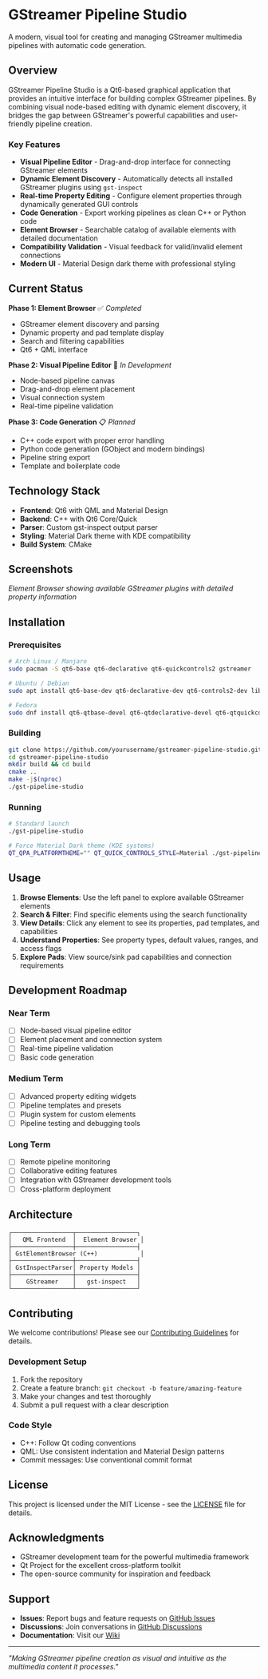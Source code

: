 # GStreamer Pipeline Studio

A modern, visual tool for creating and managing GStreamer multimedia pipelines with automatic code generation.

## Overview

GStreamer Pipeline Studio is a Qt6-based graphical application that provides an intuitive interface for building complex GStreamer pipelines. By combining visual node-based editing with dynamic element discovery, it bridges the gap between GStreamer's powerful capabilities and user-friendly pipeline creation.

### Key Features

- **Visual Pipeline Editor** - Drag-and-drop interface for connecting GStreamer elements
- **Dynamic Element Discovery** - Automatically detects all installed GStreamer plugins using `gst-inspect`
- **Real-time Property Editing** - Configure element properties through dynamically generated GUI controls
- **Code Generation** - Export working pipelines as clean C++ or Python code
- **Element Browser** - Searchable catalog of available elements with detailed documentation
- **Compatibility Validation** - Visual feedback for valid/invalid element connections
- **Modern UI** - Material Design dark theme with professional styling

## Current Status

**Phase 1: Element Browser** ✅ *Completed*
- GStreamer element discovery and parsing
- Dynamic property and pad template display
- Search and filtering capabilities
- Qt6 + QML interface

**Phase 2: Visual Pipeline Editor** 🚧 *In Development*
- Node-based pipeline canvas
- Drag-and-drop element placement
- Visual connection system
- Real-time pipeline validation

**Phase 3: Code Generation** 📋 *Planned*
- C++ code export with proper error handling
- Python code generation (GObject and modern bindings)
- Pipeline string export
- Template and boilerplate code

## Technology Stack

- **Frontend**: Qt6 with QML and Material Design
- **Backend**: C++ with Qt6 Core/Quick
- **Parser**: Custom gst-inspect output parser
- **Styling**: Material Dark theme with KDE compatibility
- **Build System**: CMake

## Screenshots

*Element Browser showing available GStreamer plugins with detailed property information*

## Installation

### Prerequisites

```bash
# Arch Linux / Manjaro
sudo pacman -S qt6-base qt6-declarative qt6-quickcontrols2 gstreamer

# Ubuntu / Debian
sudo apt install qt6-base-dev qt6-declarative-dev qt6-controls2-dev libgstreamer1.0-dev

# Fedora
sudo dnf install qt6-qtbase-devel qt6-qtdeclarative-devel qt6-qtquickcontrols2-devel gstreamer1-devel
```

### Building

```bash
git clone https://github.com/yourusername/gstreamer-pipeline-studio.git
cd gstreamer-pipeline-studio
mkdir build && cd build
cmake ..
make -j$(nproc)
./gst-pipeline-studio
```

### Running

```bash
# Standard launch
./gst-pipeline-studio

# Force Material Dark theme (KDE systems)
QT_QPA_PLATFORMTHEME="" QT_QUICK_CONTROLS_STYLE=Material ./gst-pipeline-studio
```

## Usage

1. **Browse Elements**: Use the left panel to explore available GStreamer elements
2. **Search & Filter**: Find specific elements using the search functionality  
3. **View Details**: Click any element to see its properties, pad templates, and capabilities
4. **Understand Properties**: See property types, default values, ranges, and access flags
5. **Explore Pads**: View source/sink pad capabilities and connection requirements

## Development Roadmap

### Near Term
- [ ] Node-based visual pipeline editor
- [ ] Element placement and connection system
- [ ] Real-time pipeline validation
- [ ] Basic code generation

### Medium Term  
- [ ] Advanced property editing widgets
- [ ] Pipeline templates and presets
- [ ] Plugin system for custom elements
- [ ] Pipeline testing and debugging tools

### Long Term
- [ ] Remote pipeline monitoring
- [ ] Collaborative editing features
- [ ] Integration with GStreamer development tools
- [ ] Cross-platform deployment

## Architecture

```
┌─────────────────┬─────────────────┐
│   QML Frontend  │  Element Browser │
├─────────────────┼─────────────────┤
│ GstElementBrowser (C++)            │
├─────────────────┼─────────────────┤
│ GstInspectParser│ Property Models │
├─────────────────┼─────────────────┤
│    GStreamer    │   gst-inspect   │
└─────────────────┴─────────────────┘
```

## Contributing

We welcome contributions! Please see our [Contributing Guidelines](CONTRIBUTING.md) for details.

### Development Setup

1. Fork the repository
2. Create a feature branch: `git checkout -b feature/amazing-feature`
3. Make your changes and test thoroughly
4. Submit a pull request with a clear description

### Code Style

- C++: Follow Qt coding conventions
- QML: Use consistent indentation and Material Design patterns
- Commit messages: Use conventional commit format

## License

This project is licensed under the MIT License - see the [LICENSE](LICENSE) file for details.

## Acknowledgments

- GStreamer development team for the powerful multimedia framework
- Qt Project for the excellent cross-platform toolkit
- The open-source community for inspiration and feedback

## Support

- **Issues**: Report bugs and feature requests on [GitHub Issues](https://github.com/yourusername/gstreamer-pipeline-studio/issues)
- **Discussions**: Join conversations in [GitHub Discussions](https://github.com/yourusername/gstreamer-pipeline-studio/discussions)
- **Documentation**: Visit our [Wiki](https://github.com/yourusername/gstreamer-pipeline-studio/wiki)

---

*"Making GStreamer pipeline creation as visual and intuitive as the multimedia content it processes."*
